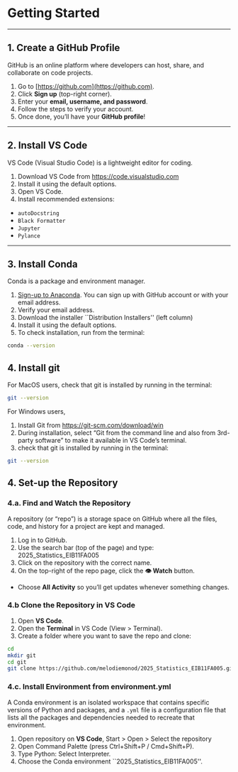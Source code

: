 # Getting Started 

---

## 1. Create a GitHub Profile

GitHub is an online platform where developers can host, share, and collaborate on code projects.

1. Go to [https://github.com](https://github.com).  
2. Click **Sign up** (top-right corner).  
3. Enter your **email, username, and password**.  
4. Follow the steps to verify your account.  
5. Once done, you’ll have your **GitHub profile**!  

---

## 2. Install VS Code 

VS Code (Visual Studio Code) is a lightweight editor for coding.

1. Download VS Code from https://code.visualstudio.com
2. Install it using the default options.
3. Open VS Code.
4. Install recommended extensions:
- `autoDocstring`
- `Black Formatter`
- `Jupyter`
- `Pylance`

---

## 3. Install Conda 
Conda is a package and environment manager.

1. [Sign-up to Anaconda](https://www.anaconda.com/download). You can sign up with GitHub account or with your email address.
2. Verify your email address.
3. Download the installer ``Distribution Installers'' (left column)
4. Install it using the default options.
5. To check installation, run from the terminal:

```bash
conda --version
```

## 4. Install git
For MacOS users, check that git is installed by running in the terminal:
```bash
git --version
```

For Windows users, 
1. Install Git from https://git-scm.com/download/win
2. During installation, select “Git from the command line and also from 3rd-party software” to make it available in VS Code’s terminal.
3. check that git is installed by running in the terminal:
```bash
git --version
```

## 4. Set-up the Repository
### 4.a. Find and Watch the Repository 
A repository (or “repo”) is a storage space on GitHub where all the files, code, and history for a project are kept and managed.

1. Log in to GitHub.  
2. Use the search bar (top of the page) and type: 2025_Statistics_EIB11FA005
3. Click on the repository with the correct name.  
4. On the top-right of the repo page, click the **👁 Watch** button.  
- Choose **All Activity** so you’ll get updates whenever something changes.  

### 4.b Clone the Repository in VS Code
1. Open **VS Code**.  
2. Open the **Terminal** in VS Code (View > Terminal).  
3. Create a folder where you want to save the repo and clone:
```bash
cd
mkdir git
cd git
git clone https://github.com/melodiemonod/2025_Statistics_EIB11FA005.git
```


### 4.c. Install Environment from environment.yml 
A Conda environment is an isolated workspace that contains specific versions of Python and packages, and a `.yml`  file is a configuration file that lists all the packages and dependencies needed to recreate that environment.

1. Open repository on **VS Code**, Start > Open > Select the repository
2. Open Command Palette (press Ctrl+Shift+P / Cmd+Shift+P).
3. Type Python: Select Interpreter.
4. Choose the Conda environment ``2025_Statistics_EIB11FA005''.
